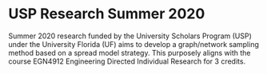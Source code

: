 # USP Research Summer 2020
Summer 2020 research funded by the University Scholars Program (USP) under the University Florida (UF) aims to develop a graph/network sampling method based on a spread model strategy. This purposely aligns with the course EGN4912 Engineering Directed Individual Research for 3 credits. 
